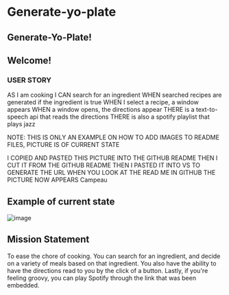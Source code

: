 # Generate-yo-plate

## Generate-Yo-Plate!
## Welcome! 

### USER STORY
AS I am cooking
I CAN search for an ingredient
WHEN searched recipes are generated if the ingredient is true
WHEN I select a recipe, a window appears
WHEN a window opens, the directions appear 
THERE is a text-to-speech api that reads the directions
THERE is also a spotify playlist that plays jazz


NOTE: THIS IS ONLY AN EXAMPLE ON HOW TO ADD IMAGES TO README FILES, PICTURE IS OF CURRENT STATE

I COPIED AND PASTED THIS PICTURE INTO THE GITHUB README
THEN I CUT IT FROM THE GITHUB README 
THEN I PASTED IT INTO VS TO GENERATE THE URL
WHEN YOU LOOK AT THE READ ME IN GITHUB THE PICTURE NOW APPEARS
Campeau


## Example of current state
![image](https://user-images.githubusercontent.com/91493786/144693173-e1f44916-ec6a-402b-bda2-500b757fbcce.png)

## Mission Statement
To ease the chore of cooking. 
You can search for an ingredient, and decide on a variety of meals based on that ingredient.
You also have the ability to have the directions read to you by the click of a button.
Lastly, if you're feeling groovy, you can play Spotify through the link that was been embedded.





